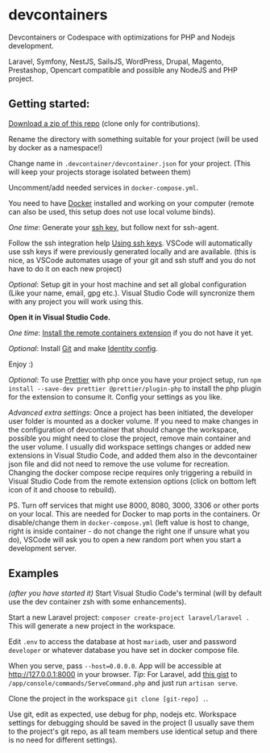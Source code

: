 # devcontainers
Devcontainers or Codespace with optimizations for PHP and Nodejs development.

Laravel, Symfony, NestJS, SailsJS, WordPress, Drupal, Magento,
Prestashop, Opencart compatible and possible any NodeJS and PHP project.

## Getting started:

[Download a zip of this repo](https://github.com/madalinignisca/devcontainers/archive/master.zip)
(clone only for contributions).

Rename the directory with something suitable for your project
(will be used by docker as a namespace!)

Change name in `.devcontainer/devcontainer.json` for your project.
(This will keep your projects storage isolated between them)

Uncomment/add needed services in `docker-compose.yml`.

You need to have [Docker](https://docs.docker.com/get-docker/)
installed and working on your computer
(remote can also be used, this setup does not use local volume binds).

_One time_: Generate your [ssh key](https://docs.github.com/en/github/authenticating-to-github/generating-a-new-ssh-key-and-adding-it-to-the-ssh-agent),
but follow next for ssh-agent.

Follow the ssh integration help [Using ssh keys](https://code.visualstudio.com/docs/remote/containers#_using-ssh-keys).
VSCode will automatically use ssh keys if were previously generated locally and are available.
(this is nice, as VSCode automates usage of your git and ssh stuff and you do not have to do it on each new project)

_Optional_: Setup git in your host machine and set all global configuration (Like your name, email, gpg etc.).
Visual Studio Code will syncronize them with any project you will work using this.

**Open it in Visual Studio Code.**

_One time_: [Install the remote containers extension](https://marketplace.visualstudio.com/items?itemName=ms-vscode-remote.remote-containers)
if you do not have it yet.

_Optional_: Install [Git](https://git-scm.com/) and make
[Identity config](https://git-scm.com/book/en/v2/Getting-Started-First-Time-Git-Setup).

Enjoy :)

_Optional_: To use [Prettier](https://prettier.io/) with php once you have your project setup, run
`npm install --save-dev prettier @prettier/plugin-php`
to install the php plugin for the extension to consume it. Config your settings as you like.

_Advanced extra settings_: Once a project has been initiated, the developer user folder is mounted as a docker volume.
If you need to make changes in the configuration of devcontainer that should change the workspace,
possible you might need to close the project, remove main container and the user volume.
I usually did workspace settings changes or added new extensions in Visual Studio Code, and
added them also in the devcontainer json file and did not need to remove the use volume for recreation.
Changing the docker compose recipe requires only triggering a rebuild in Visual Studio Code from the remote extension
options (click on bottom left icon of it and choose to rebuild).

PS. Turn off services that might use 8000, 8080, 3000, 3306 or other ports on your local.
This are needed for Docker to map ports in the containers.
Or disable/change them in `docker-compose.yml` (left value is host to change, right is inside container - do not change the right one if unsure what you do),
VSCode will ask you to open a new random port when you start a development server.

## Examples
_(after you have started it)_
Start Visual Studio Code's terminal (will by default use the dev container zsh with some enhancements).

Start a new Laravel project: `composer create-project laravel/laravel .`
This will generate a new project in the workspace.

Edit `.env` to access the database at host `mariadb`, user and password `developer` or whatever database
you have set in docker compose file.

When you serve, pass `--host=0.0.0.0`. App will be accessible at http://127.0.0.1:8000 in your browser.
_Tip_: For Laravel, add [this gist](https://gist.github.com/madalinignisca/1c7a360fb75dfce4a317843eaf63a637)
to `/app/console/commands/ServeCommand.php` and just run `artisan serve`.

Clone the project in the workspace `git clone [git-repo] .`.

Use git, edit as expected, use debug for php, nodejs etc. Workspace settings for debugging should be saved in
the project (I usually save them to the project's git repo, as all team members use identical setup and
there is no need for different settings).
